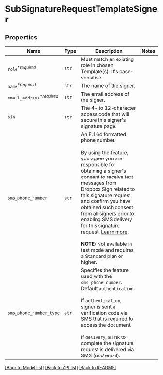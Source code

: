 # SubSignatureRequestTemplateSigner



## Properties
Name | Type | Description | Notes
------------ | ------------- | ------------- | -------------
| `role`<sup>*_required_</sup> | ```str``` |  Must match an existing role in chosen Template(s). It&#39;s case-sensitive.  |  |
| `name`<sup>*_required_</sup> | ```str``` |  The name of the signer.  |  |
| `email_address`<sup>*_required_</sup> | ```str``` |  The email address of the signer.  |  |
| `pin` | ```str``` |  The 4- to 12-character access code that will secure this signer&#39;s signature page.  |  |
| `sms_phone_number` | ```str``` |  An E.164 formatted phone number.<br><br>By using the feature, you agree you are responsible for obtaining a signer&#39;s consent to receive text messages from Dropbox Sign related to this signature request and confirm you have obtained such consent from all signers prior to enabling SMS delivery for this signature request. [Learn more](https://faq.hellosign.com/hc/en-us/articles/15815316468877-Dropbox-Sign-SMS-tools-add-on).<br><br>**NOTE:** Not available in test mode and requires a Standard plan or higher.  |  |
| `sms_phone_number_type` | ```str``` |  Specifies the feature used with the `sms_phone_number`. Default `authentication`.<br><br>If `authentication`, signer is sent a verification code via SMS that is required to access the document.<br><br>If `delivery`, a link to complete the signature request is delivered via SMS (_and_ email).  |  |

[[Back to Model list]](../README.md#documentation-for-models) [[Back to API list]](../README.md#documentation-for-api-endpoints) [[Back to README]](../README.md)


